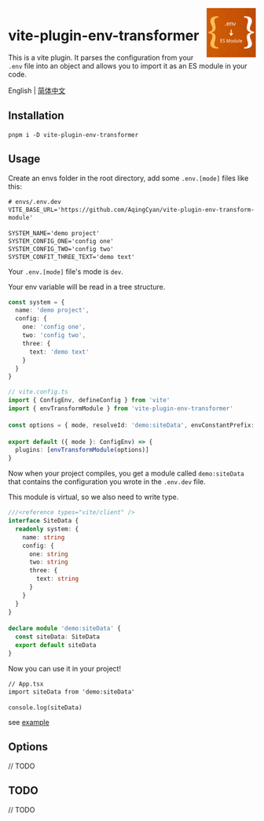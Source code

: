<img src="./assets/logo.png" alt="logo of vite-plugin-env-transformer repository" width="100" height="100" align="right" />

# vite-plugin-env-transformer

This is a vite plugin. It parses the configuration from your `.env` file into an object and allows you to import it as an ES module in your code.

English | [简体中文](./README.zh-CN.md)

## Installation

```
pnpm i -D vite-plugin-env-transformer
```

## Usage

Create an envs folder in the root directory, add some `.env.[mode]` files like this:

```dotenv
# envs/.env.dev
VITE_BASE_URL='https://github.com/AqingCyan/vite-plugin-env-transform-module'

SYSTEM_NAME='demo project'
SYSTEM_CONFIG_ONE='config one'
SYSTEM_CONFIG_TWO='config two'
SYSTEM_CONFIT_THREE_TEXT='demo text'
```

Your `.env.[mode]` file's mode is `dev`. 

Your env variable will be read in a tree structure.

```ts
const system = {
  name: 'demo project',
  config: {
    one: 'config one',
    two: 'config two',
    three: {
      text: 'demo text'
    }
  }
}
```

```ts
// vite.config.ts
import { ConfigEnv, defineConfig } from 'vite'
import { envTransformModule } from 'vite-plugin-env-transformer'

const options = { mode, resolveId: 'demo:siteData', envConstantPrefix: 'SYSTEM' }

export default ({ mode }: ConfigEnv) => {
  plugins: [envTransformModule(options)]
}
```

Now when your project compiles, you get a module called `demo:siteData` that contains the configuration you wrote in the `.env.dev` file.

This module is virtual, so we also need to write type.

```ts
///<reference types="vite/client" />
interface SiteData {
  readonly system: {
    name: string
    config: {
      one: string
      two: string
      three: {
        text: string
      }
    }
  }
}

declare module 'demo:siteData' {
  const siteData: SiteData
  export default siteData
}
```

Now you can use it in your project!

```tsx
// App.tsx
import siteData from 'demo:siteData'

console.log(siteData)
```

see [example](./examples/)

## Options
// TODO

## TODO
// TODO
